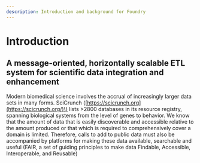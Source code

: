 ```yaml
---
description: Introduction and background for Foundry
---
```


# Introduction

## A message-oriented, horizontally scalable ETL system for scientific data integration and enhancement

Modern biomedical science involves the accrual of increasingly larger data sets in many forms. SciCrunch \([https://scicrunch.org](https://scicrunch.org/)\) lists &gt;2800 databases in its resource registry, spanning biological systems from the level of genes to behavior. We know that the amount of data that is easily discoverable and accessible relative to the amount produced or that which is required to comprehensively cover a domain is limited. Therefore, calls to add to public data must also be accompanied by platforms for making these data available, searchable and useful \(FAIR, a set of guiding principles to make data Findable, Accessible, Interoperable, and Reusable\)



